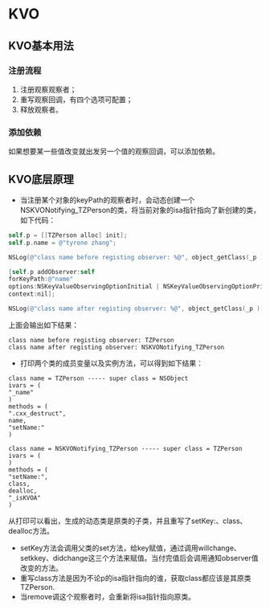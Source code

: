 #  KVO

## KVO基本用法

### 注册流程
1. 注册观察观察者；
2. 重写观察回调，有四个选项可配置；
3. 释放观察者。

### 添加依赖
如果想要某一些值改变就出发另一个值的观察回调，可以添加依赖。

## KVO底层原理

-  当注册某个对象的keyPath的观察者时，会动态创建一个NSKVONotifying_TZPerson的类，将当前对象的isa指针指向了新创建的类，如下代码：
``` Objective-C
self.p = [[TZPerson alloc] init];
self.p.name = @"tyrone zhang";

NSLog(@"class name before registing observer: %@", object_getClass(_p ));

[self.p addObserver:self
forKeyPath:@"name"
options:NSKeyValueObservingOptionInitial | NSKeyValueObservingOptionPrior | NSKeyValueObservingOptionNew | NSKeyValueObservingOptionOld
context:nil];

NSLog(@"class name after registing observer: %@", object_getClass(_p ));
```
上面会输出如下结果：
```
class name before registing observer: TZPerson
class name after registing observer: NSKVONotifying_TZPerson
```
- 打印两个类的成员变量以及实例方法，可以得到如下结果：
```
class name = TZPerson ----- super class = NSObject
ivars = (
"_name"
)
methods = (
".cxx_destruct",
name,
"setName:"
)

class name = NSKVONotifying_TZPerson ----- super class = TZPerson
ivars = (
)
methods = (
"setName:",
class,
dealloc,
"_isKVOA"
)
```
从打印可以看出，生成的动态类是原类的子类，并且重写了setKey:、class、dealloc方法。
- setKey方法会调用父类的set方法，给key赋值，通过调用willchange、setkkey、didchange这三个方法来赋值。当付完值后会调用通知observer值改变的方法。
-  重写class方法是因为不论p的isa指针指向的谁，获取class都应该是其原类TZPerson.
- 当remove调这个观察者时，会重新将isa指针指向原类。

